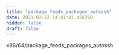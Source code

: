 ```yaml
---
title: "package_feeds_packages_autossh"
date: 2021-02-22 14:41:01.456760
hidden: false
draft: false
---
```


x86/64/package_feeds_packages_autossh

